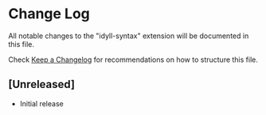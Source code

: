 # Change Log
All notable changes to the "idyll-syntax" extension will be documented in this file.

Check [Keep a Changelog](http://keepachangelog.com/) for recommendations on how to structure this file.

## [Unreleased]
- Initial release